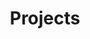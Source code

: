 ---
title: Projects
summary: What I've been working on
description: Check out some of my projects.
---